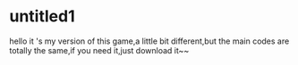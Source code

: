 # untitled1
hello
it 's my version of this game,a little bit different,but the main codes are totally the same,if you need it,just download it~~
